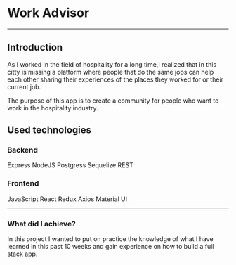 # Work Advisor

---

## Introduction
As I worked in the field of hospitality for a long time,I realized that in this citty is missing a platform where people that do the same jobs can help each other sharing their experiences of the places they worked for or their current job.

The purpose of this app is to create a community for people who want to work  in the hospitality industry.

## Used technologies

### Backend

Express
NodeJS
Postgress
Sequelize
REST

### Frontend

JavaScript
React
Redux
Axios
Material UI

---

### What did I achieve?

In this project I wanted to put on practice the knowledge of what I have learned in this past 10 weeks and gain experience on how to build a full stack app.
